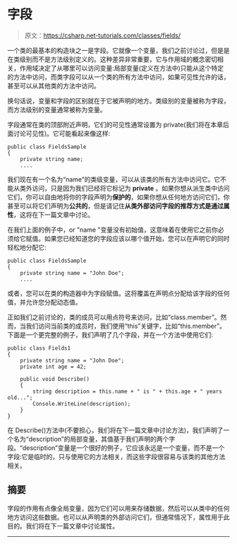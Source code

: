# 字段

> 原文：<https://csharp.net-tutorials.com/classes/fields/>

一个类的最基本的构造块之一是字段。它就像一个变量，我们之前讨论过，但是是在类级别而不是方法级别定义的。这种差异非常重要，它与作用域的概念密切相关，作用域决定了从哪里可以访问变量:局部变量(定义在方法中)只能从这个特定的方法中访问，而类字段可以从一个类的所有方法中访问，如果可见性允许的话，甚至可以从其他类的方法中访问。

换句话说，变量和字段的区别就在于它被声明的地方。类级别的变量被称为字段，而方法级别的变量通常被称为变量。

字段通常在类的顶部附近声明，它们的可见性通常设置为 private(我们将在本章后面讨论可见性)。它可能看起来像这样:

```
public class FieldsSample
{
	private string name;
	....
```

我们现在有一个名为“name”的类级变量，可以从该类的所有方法中访问它。它不能从类外访问，只是因为我们已经将它标记为 **private** 。如果你想从派生类中访问它们，你可以自由地将你的字段声明为**保护的**，如果你想从任何地方访问它们，你甚至可以将它们声明为**公共的**，但是请记住**从类外部访问字段的推荐方式是通过属性**，这将在下一篇文章中讨论。

在我们上面的例子中，or "name "变量没有初始值，这意味着在使用它之前你必须给它赋值。如果您已经知道您的字段应该以哪个值开始，您可以在声明它的同时轻松地分配它:

<input type="hidden" name="IL_IN_ARTICLE">

```
public class FieldsSample
{
	private string name = "John Doe";
	....
```

或者，您可以在类的构造器中为字段赋值。这将覆盖在声明点分配给该字段的任何值，并允许您分配动态值。

正如我们之前讨论的，类的成员可以用点符号来访问，比如“class.member”。然而，当我们访问当前类的成员时，我们使用“this”关键字，比如“this.member”。下面是一个更完整的例子，我们声明了几个字段，并在一个方法中使用它们:

```
public class Fields1
{
	private string name = "John Doe";
	private int age = 42;

	public void Describe()
	{
		string description = this.name + " is " + this.age + " years old...";
		Console.WriteLine(description);
	}
}
```

在 Describe()方法中(不要担心，我们将在下一篇文章中讨论方法)，我们声明了一个名为“description”的局部变量，其值基于我们声明的两个字段。“description”变量是一个很好的例子，它应该永远是一个变量，而不是一个字段:它是临时的，只与使用它的方法相关，而这些字段很容易与该类的其他方法相关。

## 摘要

字段的作用有点像全局变量，因为它们可以用来存储数据，然后可以从类中的任何地方访问这些数据。也可以从声明类的外部访问它们，但通常情况下，属性用于此目的。我们将在下一篇文章中讨论属性。

* * *